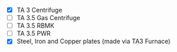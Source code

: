 - [x] TA 3 Centrifuge
- [ ] TA 3.5 Gas Centrifuge
- [ ] TA 3.5 RBMK
- [ ] TA 3.5 PWR
- [x] Steel, Iron and Copper plates (made via TA3 Furnace)